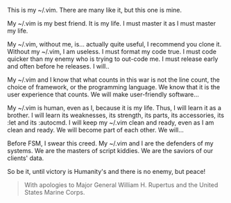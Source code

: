 This is my ~/.vim.  There are many like it, but this one is mine.

My ~/.vim is my best friend.  It is my life.  I must master it as I must master
my life.

My ~/.vim, without me, is... actually quite useful, I recommend you clone it.
Without my ~/.vim, I am useless.  I must format my code true.  I must code
quicker than my enemy who is trying to out-code me.  I must release early and
often before he releases.  I will..

My ~/.vim and I know that what counts in this war is not the line count, the
choice of framework, or the programming language.  We know that it is the user
experience that counts.  We will make user-friendly software...

My ~/.vim is human, even as I, because it is my life.  Thus, I will learn it as
a brother.  I will learn its weaknesses, its strength, its parts, its
accessories, its :let and its :autocmd.  I will keep my ~/.vim clean and ready,
even as I am clean and ready.  We will become part of each other.  We will...

Before FSM, I swear this creed.  My ~/.vim and I are the defenders of my
systems.  We are the masters of script kiddies.  We are the saviors of our
clients' data.

So be it, until victory is Humanity's and there is no enemy, but peace!

> With apologies to Major General William H. Rupertus and the United States
> Marine Corps.
